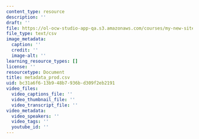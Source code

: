 ```yaml
---
content_type: resource
description: ''
draft: ''
file: https://ol-ocw-studio-app-qa.s3.amazonaws.com/courses/my-new-site/metadata_prod.csv
file_type: text/csv
image_metadata:
  caption: ''
  credit: ''
  image-alt: ''
learning_resource_types: []
license: ''
resourcetype: Document
title: metadata_prod.csv
uid: bc31a6f6-13b9-48b7-936b-d309f2eb2191
video_files:
  video_captions_file: ''
  video_thumbnail_file: ''
  video_transcript_file: ''
video_metadata:
  video_speakers: ''
  video_tags: ''
  youtube_id: ''
---
```

